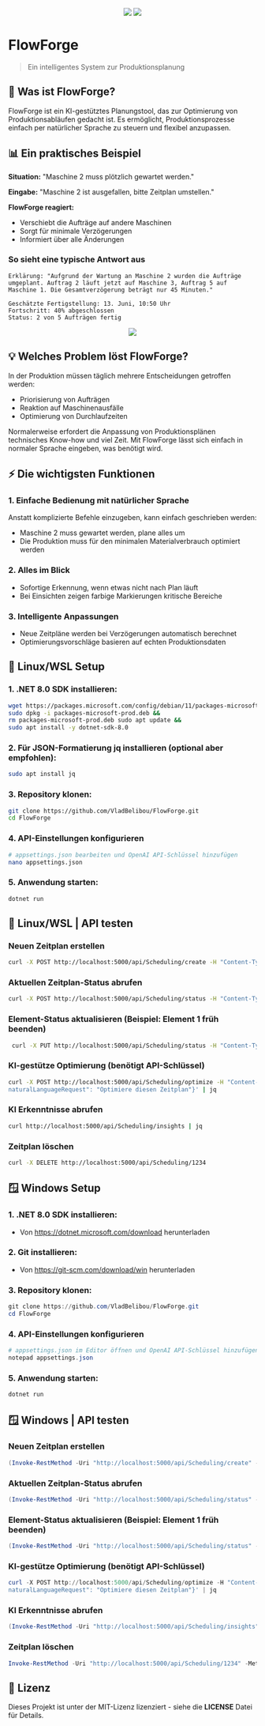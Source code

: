 <p align="center">
  <img src="https://github.com/VladBelibou/FlowForge/blob/main/images/Light%20Mode%20Logo.png#gh-light-mode-only">
  <img src="https://github.com/VladBelibou/FlowForge/blob/main/images/Dark%20Mode%20Logo.png#gh-dark-mode-only">
</p>

# FlowForge

> Ein intelligentes System zur Produktionsplanung

## 🎯 Was ist FlowForge?

FlowForge ist ein KI-gestütztes Planungstool, das zur Optimierung von Produktionsabläufen gedacht ist. Es ermöglicht, Produktionsprozesse einfach per natürlicher Sprache zu steuern und flexibel anzupassen.

## 📊 Ein praktisches Beispiel

**Situation:** "Maschine 2 muss plötzlich gewartet werden."

**Eingabe:** "Maschine 2 ist ausgefallen, bitte Zeitplan umstellen."

**FlowForge reagiert:**
- Verschiebt die Aufträge auf andere Maschinen
- Sorgt für minimale Verzögerungen
- Informiert über alle Änderungen

### So sieht eine typische Antwort aus

```
Erklärung: "Aufgrund der Wartung an Maschine 2 wurden die Aufträge 
umgeplant. Auftrag 2 läuft jetzt auf Maschine 3, Auftrag 5 auf 
Maschine 1. Die Gesamtverzögerung beträgt nur 45 Minuten."

Geschätzte Fertigstellung: 13. Juni, 10:50 Uhr
Fortschritt: 40% abgeschlossen
Status: 2 von 5 Aufträgen fertig
```

<p align="center">
  <img src="https://github.com/VladBelibou/FlowForge/blob/main/demo/FlowForge-Demo.gif">
</p>

## 💡 Welches Problem löst FlowForge?

In der Produktion müssen täglich mehrere Entscheidungen getroffen werden:
- Priorisierung von Aufträgen
- Reaktion auf Maschinenausfälle
- Optimierung von Durchlaufzeiten

Normalerweise erfordert die Anpassung von Produktionsplänen technisches Know-how und viel Zeit.  Mit FlowForge lässt sich einfach in normaler Sprache eingeben, was benötigt wird.

## ⚡ Die wichtigsten Funktionen

### 1. **Einfache Bedienung mit natürlicher Sprache** 
Anstatt komplizierte Befehle einzugeben, kann einfach geschrieben werden:
- Maschine 2 muss gewartet werden, plane alles um
- Die Produktion muss für den minimalen Materialverbrauch optimiert werden

### 2. **Alles im Blick** 
- Sofortige Erkennung, wenn etwas nicht nach Plan läuft
- Bei Einsichten zeigen farbige Markierungen kritische Bereiche

### 3. **Intelligente Anpassungen** 
- Neue Zeitpläne werden bei Verzögerungen automatisch berechnet
- Optimierungsvorschläge basieren auf echten Produktionsdaten

##  🐧 Linux/WSL Setup

### 1. .NET 8.0 SDK installieren:
```bash
wget https://packages.microsoft.com/config/debian/11/packages-microsoft-prod.deb -O packages-microsoft-prod.deb &&
sudo dpkg -i packages-microsoft-prod.deb &&
rm packages-microsoft-prod.deb sudo apt update &&
sudo apt install -y dotnet-sdk-8.0
```

### 2. Für JSON-Formatierung jq installieren (optional aber empfohlen):
```bash
sudo apt install jq
```

### 3. Repository klonen:
```bash
git clone https://github.com/VladBelibou/FlowForge.git
cd FlowForge
```

### 4. API-Einstellungen konfigurieren
```bash
# appsettings.json bearbeiten und OpenAI API-Schlüssel hinzufügen
nano appsettings.json
```

### 5. Anwendung starten:
```bash
dotnet run
```

##  🐧 Linux/WSL | API testen

### Neuen Zeitplan erstellen
```bash
curl -X POST http://localhost:5000/api/Scheduling/create -H "Content-Type: application/json" -d '{"schedulerName": "IhrName"}' | jq
```

### Aktuellen Zeitplan-Status abrufen
```bash
curl -X POST http://localhost:5000/api/Scheduling/status -H "Content-Type: application/json" -d '{}' | jq
```

### Element-Status aktualisieren (Beispiel: Element 1 früh beenden)
```bash
 curl -X PUT http://localhost:5000/api/Scheduling/status -H "Content-Type: application/json" -d '{"scheduleId": 1234, "itemId": 1, "status": 2}' | jq
```

### KI-gestütze Optimierung (benötigt API-Schlüssel)
```bash
curl -X POST http://localhost:5000/api/Scheduling/optimize -H "Content-Type: application/json" -d '{"
naturalLanguageRequest": "Optimiere diesen Zeitplan"}' | jq
```

### KI Erkenntnisse abrufen
```bash
curl http://localhost:5000/api/Scheduling/insights | jq
```

### Zeitplan löschen
```bash
curl -X DELETE http://localhost:5000/api/Scheduling/1234
```

##  🪟 Windows Setup

### 1. .NET 8.0 SDK installieren:
- Von https://dotnet.microsoft.com/download herunterladen

### 2. Git installieren:
- Von https://git-scm.com/download/win herunterladen

### 3. Repository klonen:
```ps1
git clone https://github.com/VladBelibou/FlowForge.git
cd FlowForge
```

### 4. API-Einstellungen konfigurieren
```ps1
# appsettings.json im Editor öffnen und OpenAI API-Schlüssel hinzufügen
notepad appsettings.json
```

### 5. Anwendung starten:
```ps1
dotnet run
```

##  🪟 Windows | API testen

### Neuen Zeitplan erstellen
```ps1
(Invoke-RestMethod -Uri "http://localhost:5000/api/Scheduling/create" -Method Post -ContentType "application/json" -Body '{"schedulerName": "IhrName"}') | ConvertTo-Json
```

### Aktuellen Zeitplan-Status abrufen
```ps1
(Invoke-RestMethod -Uri "http://localhost:5000/api/Scheduling/status" -Method Post -ContentType "application/json" -Body '{}') | ConvertTo-Json
```

### Element-Status aktualisieren (Beispiel: Element 1 früh beenden)
```ps1
(Invoke-RestMethod -Uri "http://localhost:5000/api/Scheduling/status" -Method Put -ContentType "application/json" -Body '{"scheduleId": 1234, "itemId": 1, "status": 2}') | ConvertTo-Json
```

### KI-gestütze Optimierung (benötigt API-Schlüssel)
```ps1
curl -X POST http://localhost:5000/api/Scheduling/optimize -H "Content-Type: application/json" -d '{"
naturalLanguageRequest": "Optimiere diesen Zeitplan"}' | jq
```

### KI Erkenntnisse abrufen
```ps1
(Invoke-RestMethod -Uri "http://localhost:5000/api/Scheduling/insights" -Method Get) | ConvertTo-Json
```

### Zeitplan löschen
```ps1
Invoke-RestMethod -Uri "http://localhost:5000/api/Scheduling/1234" -Method Delete
```

##  📄 Lizenz

Dieses Projekt ist unter der MIT-Lizenz lizenziert - siehe die **LICENSE** Datei für Details.
